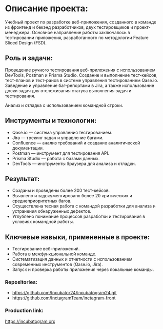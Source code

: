 # Описание проекта:

Учебный проект по разработке веб-приложения, созданного в команде из фронтенд и бекэнд разработчиков, двух тестировщиков и проект-менеджера. Основное направление работы заключалось в тестировании приложения, разработанного по методологии Feature Sliced Design (FSD).

## Роль и задачи:

Проведение ручного тестирования веб-приложения с использованием DevTools, Postman и Prisma Studio.
Создание и выполнение тест-кейсов, тест-планов и тест-ранов в системе управления тестированием Qase.io.
Заведение и управление баг-репортами в Jira, а также использование доски задач для отслеживания статуса выполнения задач и тестирования.

Анализ и отладка с использованием командной строки.

## Инструменты и технологии:

* Qase.io — система управления тестированием.
* Jira — трекинг задач и управление багами.
* Confluence — анализ требований и создание аналитической документации.
* Postman — инструмент для тестирования API.
* Prisma Studio — работа с базами данных.
* DevTools — инструменты браузера для анализа и отладки.

## Результат:

* Созданы и проведены более 200 тест-кейсов.
* Выявлено и задокументировано более 20 критических и среднеприоритетных багов.
* Осуществлена тесная работа с командой разработки для анализа и устранения обнаруженных дефектов.
* Углублено понимание процессов разработки и тестирования в условиях командной работы.

## Ключевые навыки, примененные в проекте:

* Тестирование веб-приложений.
* Работа в межфункциональной команде.
* Систематизация данных и отчетности с использованием современных инструментов (Qase.io, Jira).
* Запуск и проверка работы приложения через локальные команды.

### Repositories:

* https://github.com/Incubator24/Incubatogram24.git
* https://github.com/InctagramTeam/inctagram-front

### Production link:

https://incubatogram.org
